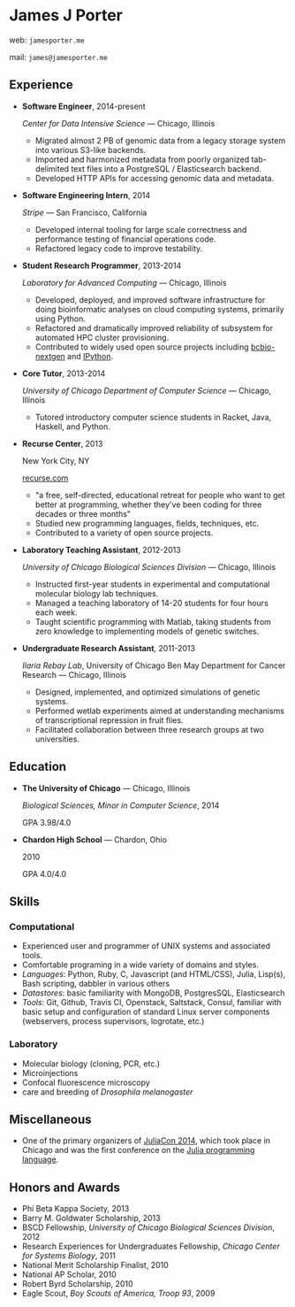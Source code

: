 # James J Porter

web: `jamesporter.me`

mail: `james@jamesporter.me`

## Experience

- **Software Engineer**, 2014-present

    *Center for Data Intensive Science* — Chicago, Illinois

    - Migrated almost 2 PB of genomic data from a legacy storage
      system into various S3-like backends.
    - Imported and harmonized metadata from poorly organized
      tab-delimited text files into a PostgreSQL / Elasticsearch backend.
    - Developed HTTP APIs for accessing genomic data and metadata.

- **Software Engineering Intern**, 2014

    *Stripe* — San Francisco, California

    - Developed internal tooling for large scale correctness and
      performance testing of financial operations code.
    - Refactored legacy code to improve testability.

- **Student Research Programmer**, 2013-2014

    *Laboratory for Advanced Computing* — Chicago, Illinois

    - Developed, deployed, and improved software infrastructure for
      doing bioinformatic analyses on cloud computing systems,
      primarily using Python.
    - Refactored and dramatically improved reliability of subsystem
      for automated HPC cluster provisioning.
    - Contributed to widely used open source projects including
      [bcbio-nextgen](https://github.com/chapmanb/bcbio-nextgen/) and
      [IPython](https://github.com/ipython/ipython).

- **Core Tutor**, 2013-2014

    *University of Chicago Department of Computer Science* — Chicago, Illinois

    - Tutored introductory computer science students in Racket, Java,
      Haskell, and Python.

- **Recurse Center**, 2013

    New York City, NY

    [recurse.com](https://www.recurse.com)

    - "a free, self-directed, educational retreat for people who want
      to get better at programming, whether they've been coding for
      three decades or three months"
    - Studied new programming languages, fields, techniques, etc.
    - Contributed to a variety of open source projects.

- **Laboratory Teaching Assistant**, 2012-2013

    *University of Chicago Biological Sciences Division* — Chicago, Illinois

    - Instructed first-year students in experimental and computational
      molecular biology lab techniques.
    - Managed a teaching laboratory of 14-20 students for four hours each week.
    - Taught scientific programming with Matlab, taking students from
      zero knowledge to implementing models of genetic switches.


- **Undergraduate Research Assistant**, 2011-2013

    *Ilaria Rebay Lab*, University of Chicago Ben May Department for
     Cancer Research — Chicago, Illinois

    - Designed, implemented, and optimized simulations of genetic systems.
    - Performed wetlab experiments aimed at understanding mechanisms of
      transcriptional repression in fruit flies.
    - Facilitated collaboration between three research groups at two universities.


## Education

- **The University of Chicago** — Chicago, Illinois

    *Biological Sciences, Minor in Computer Science*, 2014

    GPA 3.98/4.0

- **Chardon High School** — Chardon, Ohio

    2010

    GPA 4.0/4.0


## Skills

### Computational

- Experienced user and programmer of UNIX systems and associated
  tools.
- Comfortable programing in a wide variety of domains and styles.
- *Languages*: Python, Ruby, C, Javascript (and HTML/CSS), Julia,
  Lisp(s), Bash scripting, dabbler in various others
- *Datastores*: basic familiarity with MongoDB, PostgresSQL, Elasticsearch
- *Tools*: Git, Github, Travis CI, Openstack, Saltstack, Consul, familiar with
  basic setup and configuration of standard Linux server components
  (webservers, process supervisors, logrotate, etc.)

### Laboratory

- Molecular biology (cloning, PCR, etc.)
- Microinjections
- Confocal fluorescence microscopy
- care and breeding of *Drosophila melanogaster*

## Miscellaneous

- One of the primary organizers of
  [JuliaCon 2014](http://juliacon.org/2014), which took place in
  Chicago and was the first conference on the
  [Julia programming language](http://julialang.org/).

## Honors and Awards

- Phi Beta Kappa Society, 2013
- Barry M. Goldwater Scholarship, 2013
- BSCD Fellowship, *University of Chicago Biological Sciences Division*, 2012
- Research Experiences for Undergraduates Fellowship, *Chicago Center for Systems Biology*, 2011
- National Merit Scholarship Finalist, 2010
- National AP Scholar, 2010
- Robert Byrd Scholarship, 2010
- Eagle Scout, *Boy Scouts of America, Troop 93*, 2009
